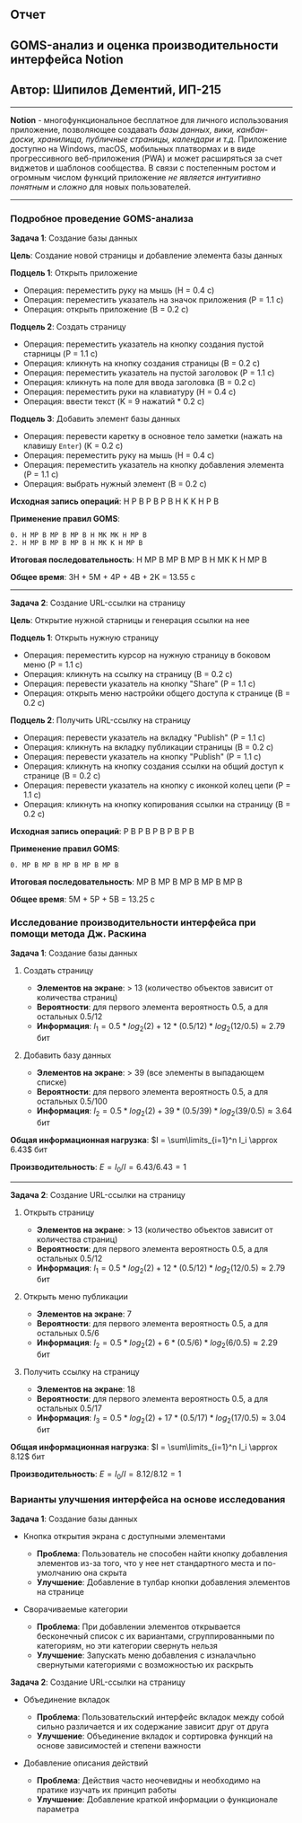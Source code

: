 ## **Отчет**

## GOMS-анализ и оценка производительности интерфейса Notion

## Автор: Шипилов Дементий, ИП-215

---

**Notion** - многофункциональное бесплатное для личного использования приложение, позволяющее создавать *базы данных, вики, канбан-доски, хранилища, публичные страницы, календари и т.д.* Приложение доступно на Windows, macOS, мобильных платвормах и в виде прогрессивного веб-приложения (PWA) и может расширяться за счет виджетов и шаблонов сообщества. В связи с постепенным ростом и огромным числом функций приложение *не является интуитивно понятным* и *сложно* для новых пользователей.

---

### Подробное проведение GOMS-анализа

**Задача 1**: Создание базы данных

**Цель**: Создание новой страницы и добавление элемента базы данных

**Подцель 1**: Открыть приложение

- Операция: переместить руку на мышь (H = 0.4 с)
- Операция: переместить указатель на значок приложения (P = 1.1 с)
- Операция: открыть приложение (B = 0.2 с)

**Подцель 2**: Создать страницу

- Операция: переместить указатель на кнопку создания пустой старницы (P = 1.1 с)
- Операция: кликнуть на кнопку создания страницы (B = 0.2 с)
- Операция: переместить указатель на пустой заголовок (P = 1.1 с)
- Операция: кликнуть на поле для ввода заголовка (B = 0.2 с)
- Операция: переместить руки на клавиатуру (H = 0.4 с)
- Операция: ввести текст (K = 9 нажатий * 0.2 с)

**Подцель 3**: Добавить элемент базы данных

- Операция: перевести каретку в основное тело заметки (нажать на клавишу `Enter`) (K = 0.2 с)
- Операция: переместить руку на мышь (H = 0.4 с)
- Операция: переместить указатель на кнопку добавления элемента (P = 1.1 с)
- Операция: выбрать нужный элемент (B = 0.2 с)

**Исходная запись операций**: H P B P B P B H K K H P B

**Применение правил GOMS**:

    0. H MP B MP B MP B H MK MK H MP B
    2. H MP B MP B MP B H MK K H MP B

**Итоговая последовательность**: H MP B MP B MP B H MK K H MP B

**Общее время**: 3H + 5M + 4P + 4B + 2K = 13.55 с

---

**Задача 2**: Создание URL-ссылки на страницу

**Цель**: Открытие нужной старницы и генерация ссылки на нее

**Подцель 1**: Открыть нужную страницу

- Операция: переместить курсор на нужную страницу в боковом меню (P = 1.1 с)
- Операция: кликнуть на ссылку на страницу (B = 0.2 с)
- Операция: перевести указатель на кнопку "Share" (P = 1.1 с)
- Операция: открыть меню настройки общего доступа к странице (B = 0.2 с)

**Подцель 2**: Получить URL-ссылку на страницу

- Операция: перевести указатель на вкладку "Publish" (P = 1.1 с)
- Операция: кликнуть на вкладку публикации страницы (B = 0.2 с)
- Операция: перевести указатель на кнопку "Publish" (P = 1.1 с)
- Операция: кликнуть на кнопку создания ссылки на общий доступ к странице (B = 0.2 с)
- Операция: перевести указатель на кнопку с иконкой колец цепи (P = 1.1 с)
- Операция: кликнуть на кнопку копирования ссылки на страницу (B = 0.2 с)

**Исходная запись операций**: P B P B P B P B P B

**Применение правил GOMS**:

    0. MP B MP B MP B MP B MP B

**Итоговая последовательность**: MP B MP B MP B MP B MP B

**Общее время**: 5M + 5P + 5B = 13.25 с

### Исследование производительности интерфейса при помощи метода Дж. Раскина

**Задача 1**: Создание базы данных

1. Создать страницу

   - **Элементов на экране**: > 13 (количество объектов зависит от количества страниц)
   - **Вероятности**: для первого элемента вероятность 0.5, а для остальных 0.5/12
   - **Информация**: $I_1 = 0.5 * log_2(2) + 12 * (0.5/12) * log_2(12/0.5) \approx 2.79$ бит

2. Добавить базу данных

   - **Элементов на экране**: > 39 (все элементы в выпадающем списке)
   - **Вероятности**: для первого элемента вероятность 0.5, а для остальных 0.5/100
   - **Информация**: $I_2 = 0.5 * log_2(2) + 39 * (0.5/39) * log_2(39/0.5) \approx 3.64$ бит

**Общая информационная нагрузка**: $I = \sum\limits_{i=1}^n I_i \approx 6.43$ бит

**Производительность**: $E = I_0/I = 6.43/6.43 = 1$

---

**Задача 2**: Создание URL-ссылки на страницу

1. Открыть страницу

   - **Элементов на экране**: > 13 (количество объектов зависит от количества страниц)
   - **Вероятности**: для первого элемента вероятность 0.5, а для остальных 0.5/12
   - **Информация**: $I_1 = 0.5 * log_2(2) + 12 * (0.5/12) * log_2(12/0.5) \approx 2.79$ бит

2. Открыть меню публикации

   - **Элементов на экране**: 7
   - **Вероятности**: для первого элемента вероятность 0.5, а для остальных 0.5/6
   - **Информация**: $I_2 = 0.5 * log_2(2) + 6 * (0.5/6) * log_2(6/0.5) \approx 2.29$ бит

3. Получить ссылку на страницу

   - **Элементов на экране**: 18
   - **Вероятности**: для первого элемента вероятность 0.5, а для остальных 0.5/17
   - **Информация**: $I_3 = 0.5 * log_2(2) + 17 * (0.5/17) * log_2(17/0.5) \approx 3.04$ бит

**Общая информационная нагрузка**: $I = \sum\limits_{i=1}^n I_i \approx 8.12$ бит

**Производительность**: $E = I_0/I = 8.12/8.12 = 1$

### Варианты улучшения интерфейса на основе исследования

**Задача 1**: Создание базы данных

- Кнопка открытия экрана с доступными элементами

   - **Проблема**: Пользователь не способен найти кнопку добавления элементов из-за того, что у нее нет стандартного места и по- умолчанию она скрыта
   - **Улучшение**: Добавление в тулбар кнопки добавления элементов на странице

- Сворачиваемые категории

   - **Проблема**: При добавлении элементов открывается бесконечный список с их вариантами, сгруппированными по категориям, но эти категории свернуть нельзя
   - **Улучшение**: Запускать меню добавления с изналачльно свернутыми категориями с возможностью их раскрыть

**Задача 2**: Создание URL-ссылки на страницу

- Объединение вкладок

   - **Проблема**: Пользовательский интерфейс вкладок между собой сильно различается и их содержание зависит друг от друга
   - **Улучшение**: Объединение вкладок и сортировка функций на основе зависимостей и степени важности

- Добавление описания действий

   - **Проблема**: Действия часто неочевидны и необходимо на пратике изучать их принцип работы
   - **Улучшение**: Добавление краткой информации о функционале параметра

